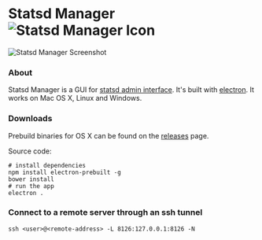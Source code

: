 # Statsd Manager ![Statsd Manager Icon](https://raw.githubusercontent.com/petethepig/statsd-manager/master/icon.iconset/icon_32x32.png)

![Statsd Manager Screenshot](https://s3.amazonaws.com/f.cl.ly/items/370u0L1t190j3b1X3x25/statsd-manager.png)

### About

Statsd Manager is a GUI for [statsd admin interface](https://github.com/etsy/statsd/blob/master/docs/admin_interface.md). It's built with [electron](https://github.com/atom/electron). It works on Mac OS X, Linux and Windows.

### Downloads

Prebuild binaries for OS X can be found on the [releases](https://github.com/petethepig/statsd-manager/releases) page.

Source code:

```shell
# install dependencies
npm install electron-prebuilt -g
bower install
# run the app
electron .
```

### Connect to a remote server through an ssh tunnel

```shell
ssh <user>@<remote-address> -L 8126:127.0.0.1:8126 -N
```

